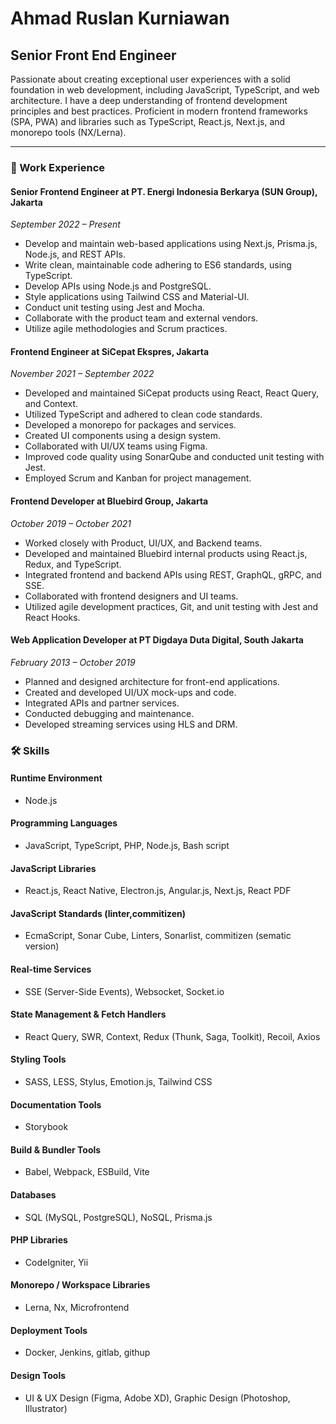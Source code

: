# Ahmad Ruslan Kurniawan

## Senior Front End Engineer

Passionate about creating exceptional user experiences with a solid foundation in web development, including JavaScript, TypeScript, and web architecture. I have a deep understanding of frontend development principles and best practices. Proficient in modern frontend frameworks (SPA, PWA) and libraries such as TypeScript, React.js, Next.js, and monorepo tools (NX/Lerna).

---

### 💼 Work Experience

#### Senior Frontend Engineer at PT. Energi Indonesia Berkarya (SUN Group), Jakarta
*September 2022 – Present*

- Develop and maintain web-based applications using Next.js, Prisma.js, Node.js, and REST APIs.
- Write clean, maintainable code adhering to ES6 standards, using TypeScript.
- Develop APIs using Node.js and PostgreSQL.
- Style applications using Tailwind CSS and Material-UI.
- Conduct unit testing using Jest and Mocha.
- Collaborate with the product team and external vendors.
- Utilize agile methodologies and Scrum practices.

#### Frontend Engineer at SiCepat Ekspres, Jakarta
*November 2021 – September 2022*

- Developed and maintained SiCepat products using React, React Query, and Context.
- Utilized TypeScript and adhered to clean code standards.
- Developed a monorepo for packages and services.
- Created UI components using a design system.
- Collaborated with UI/UX teams using Figma.
- Improved code quality using SonarQube and conducted unit testing with Jest.
- Employed Scrum and Kanban for project management.

#### Frontend Developer at Bluebird Group, Jakarta
*October 2019 – October 2021*

- Worked closely with Product, UI/UX, and Backend teams.
- Developed and maintained Bluebird internal products using React.js, Redux, and TypeScript.
- Integrated frontend and backend APIs using REST, GraphQL, gRPC, and SSE.
- Collaborated with frontend designers and UI teams.
- Utilized agile development practices, Git, and unit testing with Jest and React Hooks.

#### Web Application Developer at PT Digdaya Duta Digital, South Jakarta
*February 2013 – October 2019*

- Planned and designed architecture for front-end applications.
- Created and developed UI/UX mock-ups and code.
- Integrated APIs and partner services.
- Conducted debugging and maintenance.
- Developed streaming services using HLS and DRM.


### 🛠️ Skills

#### Runtime Environment
- Node.js

#### Programming Languages
- JavaScript, TypeScript, PHP, Node.js, Bash script

#### JavaScript Libraries
- React.js, React Native, Electron.js, Angular.js, Next.js, React PDF

#### JavaScript Standards (linter,commitizen) 
- EcmaScript, Sonar Cube, Linters, Sonarlist, commitizen (sematic version)

#### Real-time Services
- SSE (Server-Side Events), Websocket, Socket.io

#### State Management & Fetch Handlers
- React Query, SWR, Context, Redux (Thunk, Saga, Toolkit), Recoil, Axios

#### Styling Tools
- SASS, LESS, Stylus, Emotion.js, Tailwind CSS

#### Documentation Tools
- Storybook

#### Build & Bundler Tools
- Babel, Webpack, ESBuild, Vite

#### Databases
- SQL (MySQL, PostgreSQL), NoSQL, Prisma.js

#### PHP Libraries
- CodeIgniter, Yii

#### Monorepo / Workspace Libraries
- Lerna, Nx, Microfrontend

#### Deployment Tools
- Docker, Jenkins, gitlab, githup

#### Design Tools
- UI & UX Design (Figma, Adobe XD), Graphic Design (Photoshop, Illustrator)
